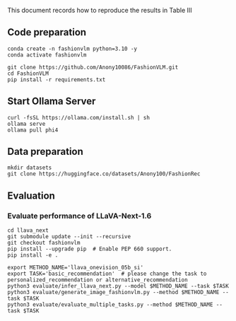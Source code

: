 This document records how to reproduce the results in Table III

## Code preparation
```
conda create -n fashionvlm python=3.10 -y
conda activate fashionvlm
```

```
git clone https://github.com/Anony10086/FashionVLM.git
cd FashionVLM
pip install -r requirements.txt
```

## Start Ollama Server
```
curl -fsSL https://ollama.com/install.sh | sh
ollama serve
ollama pull phi4
```

## Data preparation
```
mkdir datasets
git clone https://huggingface.co/datasets/Anony100/FashionRec
```


## Evaluation
### Evaluate performance of LLaVA-Next-1.6
```
cd llava_next
git submodule update --init --recursive
git checkout fashionvlm
pip install --upgrade pip  # Enable PEP 660 support.
pip install -e .

export METHOD_NAME='llava_onevision_05b_si'
export TASK='basic_recommendation'  # please change the task to personalized_recommendation or alternative_recommendation
python3 evaluate/infer_llava_next.py --model $METHOD_NAME --task $TASK
python3 evaluate/generate_image_fashionvlm.py --method $METHOD_NAME --task $TASK
python3 evaluate/evaluate_multiple_tasks.py --method $METHOD_NAME --task $TASK
```